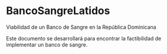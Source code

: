 # BancoSangreLatidos
Viabilidad de un Banco de Sangre en la República Dominicana

Este documento se desarrollará para encontrar la factibilidad de implementar un banco de sangre.
